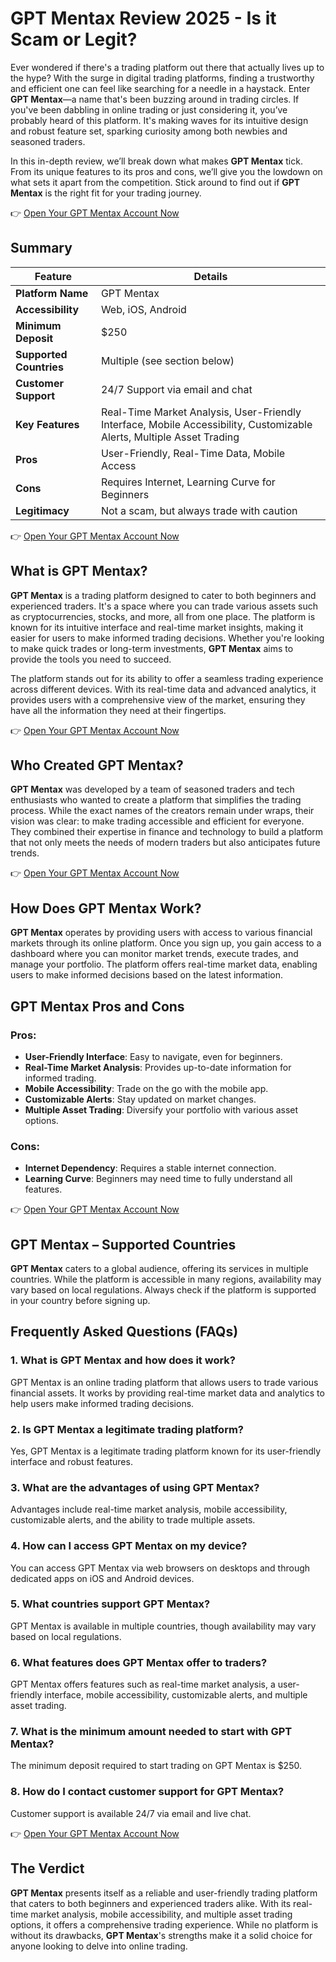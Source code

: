 # GPT Mentax Review 2025 - Is it Scam or Legit?

Ever wondered if there's a trading platform out there that actually lives up to the hype? With the surge in digital trading platforms, finding a trustworthy and efficient one can feel like searching for a needle in a haystack. Enter **GPT Mentax**—a name that's been buzzing around in trading circles. If you've been dabbling in online trading or just considering it, you’ve probably heard of this platform. It's making waves for its intuitive design and robust feature set, sparking curiosity among both newbies and seasoned traders.

In this in-depth review, we’ll break down what makes **GPT Mentax** tick. From its unique features to its pros and cons, we’ll give you the lowdown on what sets it apart from the competition. Stick around to find out if **GPT Mentax** is the right fit for your trading journey.

👉 [Open Your GPT Mentax Account Now]({link})

## Summary

| Feature           | Details |
|------------------|---------|
| **Platform Name** | GPT Mentax |
| **Accessibility** | Web, iOS, Android |
| **Minimum Deposit** | $250 |
| **Supported Countries** | Multiple (see section below) |
| **Customer Support** | 24/7 Support via email and chat |
| **Key Features** | Real-Time Market Analysis, User-Friendly Interface, Mobile Accessibility, Customizable Alerts, Multiple Asset Trading |
| **Pros** | User-Friendly, Real-Time Data, Mobile Access |
| **Cons** | Requires Internet, Learning Curve for Beginners |
| **Legitimacy** | Not a scam, but always trade with caution |

👉 [Open Your GPT Mentax Account Now]({link})

## What is GPT Mentax?

**GPT Mentax** is a trading platform designed to cater to both beginners and experienced traders. It's a space where you can trade various assets such as cryptocurrencies, stocks, and more, all from one place. The platform is known for its intuitive interface and real-time market insights, making it easier for users to make informed trading decisions. Whether you're looking to make quick trades or long-term investments, **GPT Mentax** aims to provide the tools you need to succeed.

The platform stands out for its ability to offer a seamless trading experience across different devices. With its real-time data and advanced analytics, it provides users with a comprehensive view of the market, ensuring they have all the information they need at their fingertips.

👉 [Open Your GPT Mentax Account Now]({link})

## Who Created GPT Mentax?

**GPT Mentax** was developed by a team of seasoned traders and tech enthusiasts who wanted to create a platform that simplifies the trading process. While the exact names of the creators remain under wraps, their vision was clear: to make trading accessible and efficient for everyone. They combined their expertise in finance and technology to build a platform that not only meets the needs of modern traders but also anticipates future trends.

👉 [Open Your GPT Mentax Account Now]({link})

## How Does GPT Mentax Work?

**GPT Mentax** operates by providing users with access to various financial markets through its online platform. Once you sign up, you gain access to a dashboard where you can monitor market trends, execute trades, and manage your portfolio. The platform offers real-time market data, enabling users to make informed decisions based on the latest information.

## GPT Mentax Pros and Cons

### Pros:
- **User-Friendly Interface**: Easy to navigate, even for beginners.
- **Real-Time Market Analysis**: Provides up-to-date information for informed trading.
- **Mobile Accessibility**: Trade on the go with the mobile app.
- **Customizable Alerts**: Stay updated on market changes.
- **Multiple Asset Trading**: Diversify your portfolio with various asset options.

### Cons:
- **Internet Dependency**: Requires a stable internet connection.
- **Learning Curve**: Beginners may need time to fully understand all features.

👉 [Open Your GPT Mentax Account Now]({link})

## GPT Mentax – Supported Countries

**GPT Mentax** caters to a global audience, offering its services in multiple countries. While the platform is accessible in many regions, availability may vary based on local regulations. Always check if the platform is supported in your country before signing up.

## Frequently Asked Questions (FAQs)

### 1. What is GPT Mentax and how does it work?
GPT Mentax is an online trading platform that allows users to trade various financial assets. It works by providing real-time market data and analytics to help users make informed trading decisions.

### 2. Is GPT Mentax a legitimate trading platform?
Yes, GPT Mentax is a legitimate trading platform known for its user-friendly interface and robust features.

### 3. What are the advantages of using GPT Mentax?
Advantages include real-time market analysis, mobile accessibility, customizable alerts, and the ability to trade multiple assets.

### 4. How can I access GPT Mentax on my device?
You can access GPT Mentax via web browsers on desktops and through dedicated apps on iOS and Android devices.

### 5. What countries support GPT Mentax?
GPT Mentax is available in multiple countries, though availability may vary based on local regulations.

### 6. What features does GPT Mentax offer to traders?
GPT Mentax offers features such as real-time market analysis, a user-friendly interface, mobile accessibility, customizable alerts, and multiple asset trading.

### 7. What is the minimum amount needed to start with GPT Mentax?
The minimum deposit required to start trading on GPT Mentax is $250.

### 8. How do I contact customer support for GPT Mentax?
Customer support is available 24/7 via email and live chat.

👉 [Open Your GPT Mentax Account Now]({link})

## The Verdict

**GPT Mentax** presents itself as a reliable and user-friendly trading platform that caters to both beginners and experienced traders alike. With its real-time market analysis, mobile accessibility, and multiple asset trading options, it offers a comprehensive trading experience. While no platform is without its drawbacks, **GPT Mentax**'s strengths make it a solid choice for anyone looking to delve into online trading.

